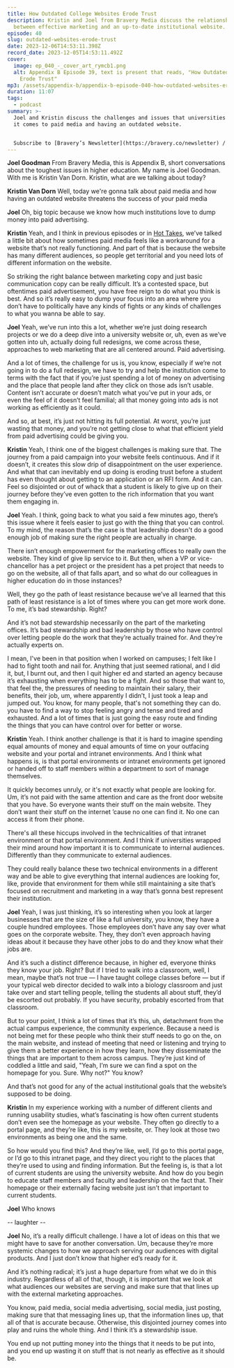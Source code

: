 ```yaml
---
title: How Outdated College Websites Erode Trust
description: Kristin and Joel from Bravery Media discuss the relationship
  between effective marketing and an up-to-date institutional website.
episode: 40
slug: outdated-websites-erode-trust
date: 2023-12-06T14:53:11.398Z
record_date: 2023-12-05T14:53:11.492Z
cover:
  image: ep_040_-_cover_art_rymcb1.png
  alt: Appendix B Episode 39, text is present that reads, "How Outdated Websites
    Erode Trust"
mp3: /assets/appendix-b/appendix-b-episode-040-how-outdated-websites-erode-trust.mp3
duration: 11:07
tags:
  - podcast
summary: >-
  Joel and Kristin discuss the challenges and issues that universities face when
  it comes to paid media and having an outdated website.


  Subscribe to [Bravery’s Newsletter](https://bravery.co/newsletter) / [Follow Kristin](https://www.linkedin.com/in/kristinvandorn/) / [Follow Joel](https://linkedin.com/in/joelgoodman/)
---
```

**Joel Goodman**
From Bravery Media, this is Appendix B, short conversations about the toughest issues in higher education. My name is Joel Goodman. With me is Kristin Van Dorn. Kristin, what are we talking about today?

**Kristin Van Dorn**
Well, today we're gonna talk about paid media and how having an outdated website threatens the success of your paid media

**Joel**
Oh, big topic because we know how much institutions love to dump money into paid advertising.

**Kristin**
Yeah, and I think in previous episodes or in [Hot Takes](https://bravery.co/newsletter), we’ve talked a little bit about how sometimes paid media feels like a workaround for a website that’s not really functioning. And part of that is because the website has many different audiences, so people get territorial and you need lots of different information on the website.

So striking the right balance between marketing copy and just basic communication copy can be really difficult. It’s a contested space, but oftentimes paid advertisement, you have free reign to do what you think is best. And so it’s really easy to dump your focus into an area where you don’t have to politically have any kinds of fights or any kinds of challenges to what you wanna be able to say.

**Joel**
Yeah, we’ve run into this a lot, whether we’re just doing research projects or we do a deep dive into a university website or, uh, even as we’ve gotten into uh, actually doing full redesigns, we come across these, approaches to web marketing that are all centered around. Paid advertising.

And a lot of times, the challenge for us is, you know, especially if we’re not going in to do a full redesign, we have to try and help the institution come to terms with the fact that if you’re just spending a lot of money on advertising and the place that people land after they click on those ads isn’t usable. Content isn’t accurate or doesn’t match what you’ve put in your ads, or even the feel of it doesn’t feel familial; all that money going into ads is not working as efficiently as it could. 

And so, at best, it’s just not hitting its full potential. At worst, you’re just wasting that money, and you’re not getting close to what that efficient yield from paid advertising could be giving you.

**Kristin**
Yeah, I think one of the biggest challenges is making sure that. The journey from a paid campaign into your website feels continuous. And if it doesn’t, it creates this slow drip of disappointment on the user experience. And what that can inevitably end up doing is eroding trust before a student has even thought about getting to an application or an RFI form. And it can. Feel so disjointed or out of whack that a student is likely to give up on their journey before they’ve even gotten to the rich information that you want them engaging in.

**Joel**
Yeah. I think, going back to what you said a few minutes ago, there’s this issue where it feels easier to just go with the thing that you can control. To my mind, the reason that’s the case is that leadership doesn't do a good enough job of making sure the right people are actually in charge.

There isn’t enough empowerment for the marketing offices to really own the website. They kind of give lip service to it. But then, when a VP or vice-chancellor has a pet project or the president has a pet project that needs to go on the website, all of that falls apart, and so what do our colleagues in higher education do in those instances?

Well, they go the path of least resistance because we’ve all learned that this path of least resistance is a lot of times where you can get more work done. To me, it’s bad stewardship. Right? 

And it’s not bad stewardship necessarily on the part of the marketing offices. It’s bad stewardship and bad leadership by those who have control over letting people do the work that they’re actually trained for. And they’re actually experts on. 

I mean, I've been in that position when I worked on campuses; I felt like I had to fight tooth and nail for. Anything that just seemed rational, and I did it, but, I burnt out, and then I quit higher ed and started an agency because it’s exhausting when everything has to be a fight. And so those that want to, that feel the, the pressures of needing to maintain their salary, their benefits, their job, um, where apparently I didn’t, I just took a leap and jumped out. You know, for many people, that's not something they can do. you have to find a way to stop feeling angry and tense and tired and exhausted. And a lot of times that is just going the easy route and finding the things that you can have control over for better or worse.

**Kristin**
Yeah. I think another challenge is that it is hard to imagine spending equal amounts of money and equal amounts of time on your outfacing website and your portal and intranet environments. And I think what happens is, is that portal environments or intranet environments get ignored or handed off to staff members within a department to sort of manage themselves.

It quickly becomes unruly, or it's not exactly what people are looking for. Um, it’s not paid with the same attention and care as the front door website that you have. So everyone wants their stuff on the main website. They don’t want their stuff on the internet ’cause no one can find it. No one can access it from their phone.

There's all these hiccups involved in the technicalities of that intranet environment or that portal environment. And I think if universities wrapped their mind around how important it is to communicate to internal audiences. Differently than they communicate to external audiences.

They could really balance these two technical environments in a different way and be able to give everything that internal audiences are looking for, like, provide that environment for them while still maintaining a site that’s focused on recruitment and marketing in a way that’s gonna best represent their institution.

**Joel**
Yeah, I was just thinking, it’s so interesting when you look at larger businesses that are the size of like a full university, you know, they have a couple hundred employees. Those employees don’t have any say over what goes on the corporate website. They, they don’t even approach having ideas about it because they have other jobs to do and they know what their jobs are. 

And it’s such a distinct difference because, in higher ed, everyone thinks they know your job. Right? But if I tried to walk into a classroom, well, I mean, maybe that’s not true — I have taught college classes before — but if your typical web director decided to walk into a biology classroom and just take over and start telling people, telling the students all about stuff, they’d be escorted out probably. If you have security, probably escorted from that classroom. 

But to your point, I think a lot of times that it’s this, uh, detachment from the actual campus experience, the community experience. Because a need is not being met for these people who think their stuff needs to go on the, on the main website, and instead of meeting that need or listening and trying to give them a better experience in how they learn, how they disseminate the things that are important to them across campus. They’re just kind of coddled a little and said, "Yeah, I’m sure we can find a spot on the homepage for you. Sure. Why not?" You know?

And that’s not good for any of the actual institutional goals that the website’s supposed to be doing.

**Kristin**
In my experience working with a number of different clients and running usability studies, what’s fascinating is how often current students don’t even see the homepage as your website. They often go directly to a portal page, and they’re like, this is my website, or. They look at those two environments as being one and the same.

So how would you find this? And they’re like, well, I’d go to this portal page, or I’d go to this intranet page, and they direct you right to the places that they’re used to using and finding information. But the feeling is, is that a lot of current students are using the university website. And how do you begin to educate staff members and faculty and leadership on the fact that. Their homepage or their externally facing website just isn’t that important to current students.

**Joel**
Who knows

\-- laughter --

**Joel**
No, it’s a really difficult challenge. I have a lot of ideas on this that we might have to save for another conversation. Um, because they’re more systemic changes to how we approach serving our audiences with digital products. And I just don’t know that higher ed’s ready for it.

And it’s nothing radical; it’s just a huge departure from what we do in this industry. Regardless of all of that, though, it is important that we look at what audiences our websites are serving and make sure that that lines up with the external marketing approaches.

You know, paid media, social media advertising, social media, just posting, making sure that that messaging lines up, that the information lines up, that all of that is accurate because. Otherwise, this disjointed journey comes into play and ruins the whole thing. And I think it’s a stewardship issue.

You end up not putting money into the things that it needs to be put into, and you end up wasting it on stuff that is not nearly as effective as it should be.
